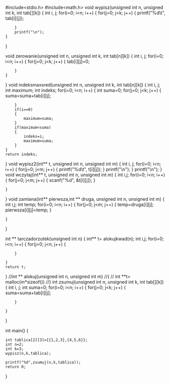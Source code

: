 #include<stdio.h>
#include<math.h>
void wypisz(unsigned int n, unsigned int k, int tab[][k])
{
    int i, j;
    for(i=0; i<n; i++)
    {
        for(j=0; j<k; j++)
        {
            printf("%d\t", tab[i][j]);

        }
        printf("\n");
    }
}

void zerowanie(unsigned int n, unsigned int k, int tab[n][k])
{
    int i, j;
    for(i=0; i<n; i++)
    {
        for(j=0; j<k; j++)
        {
            tab[i][j]=0;

        }
    }
}
void indeksmaxsred(unsigned int n, unsigned int k, int tab[n][k])
{
    int i, j;
    int maximum;
    int indeks;
    for(i=0; i<n; i++)
    {
        int suma=0;
        for(j=0; j<k; j++)
        {
            suma=suma+tab[i][j];

        }
        if(i==0)
        {
            maximum=suma;
        }
        if(maximum<suma)
        {
            indeks=i;
            maximum=suma;
        }
    }
    return indeks;


}
void wypisz2(int** t, unsigned int n, unsigned int m)
{
    int i, j;
    for(i=0; i<n; i++)
    {
        for(j=0; j<m; j++)
        {
            printf("%d\t", t[i][j]);
        }
        printf("\n");
    }
    printf("\n");
}
void wczytaj(int** t, unsigned int n, unsigned int m)
{
    int i,j;
    for(i=0; i<n; i++)
    {
        for(j=0; j<m; j++)
        {
            scanf("%d", &t[i][j]);
        }

    }

}
void zamiana(int** pierwsza,int ** druga, unsigned int n, unsigned int m)
{
    int i,j;
    int temp;
    for(i=0; i<n; i++)
    {
        for(j=0; j<m; j++)
        {
            temp=druga[i][j];
            pierwsza[i][j]=temp;
        }

    }

}

int ** tarczadorzutek(unsigned int n)
{
    int** t= alokujkwad(n);
    int i,j;
     for(i=0; i<n; i++)
    {
        for(j=0; j<n; j++)
        {

        }

    }
    return t;
}
//int ** alokuj(unsigned int n, unsigned int m)
//{
  //  int **t= malloc(m*sizeof())
//}
int zsumuj(unsigned int n, unsigned int k, int tab[][k])
{
    int i, j;
    int suma=0;
    for(i=0; i<n; i++)
    {
        for(j=0; j<k; j++)
        {
            suma=suma+tab[i][j];


        }

    }
}

int main()
{

    int tablica[2][3]={{1,2,3},{4,5,6}};
    int n=2;
    int k=3;
    wypisz(n,k,tablica);

    printf("%d",zsumuj(n,k,tablica));
    return 0;

}
